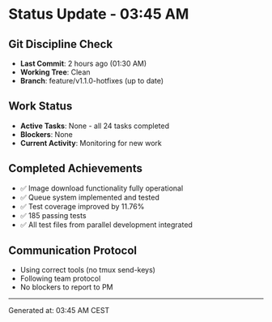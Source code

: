 # Status Update - 03:45 AM

## Git Discipline Check
- **Last Commit**: 2 hours ago (01:30 AM)
- **Working Tree**: Clean
- **Branch**: feature/v1.1.0-hotfixes (up to date)

## Work Status
- **Active Tasks**: None - all 24 tasks completed
- **Blockers**: None
- **Current Activity**: Monitoring for new work

## Completed Achievements
- ✅ Image download functionality fully operational
- ✅ Queue system implemented and tested
- ✅ Test coverage improved by 11.76%
- ✅ 185 passing tests
- ✅ All test files from parallel development integrated

## Communication Protocol
- Using correct tools (no tmux send-keys)
- Following team protocol
- No blockers to report to PM

---
Generated at: 03:45 AM CEST